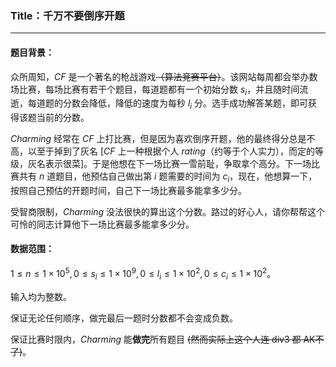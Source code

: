 ### Title：千万不要倒序开题

-----

#### 题目背景：

众所周知，$CF$ 是一个著名的枪战游戏~~（算法竞赛平台）~~。该网站每周都会举办数场比赛，每场比赛有若干个题目，每道题都有一个初始分数 $s_i$，并且随时间流逝，每道题的分数会降低，降低的速度为每秒 $l_i$ 分。选手成功解答某题，即可获得该题当前的分数。

$Charming$ 经常在 $CF$ 上打比赛，但是因为喜欢倒序开题，他的最终得分总是不高，以至于掉到了灰名 [$CF$ 上一种根据个人 $rating$（约等于个人实力），而定的等级，灰名表示很菜]。于是他想在下一场比赛一雪前耻，争取拿个高分。下一场比赛共有 $n$ 道题目，他预估自己做出第 $i$ 题需要的时间为 $c_i$，现在，他想算一下，按照自己预估的开题时间，自己下一场比赛最多能拿多少分。

受智商限制，$Charming$ 没法很快的算出这个分数。路过的好心人，请你帮帮这个可怜的同志计算他下一场比赛最多能拿多少分。

#### 数据范围：

$1 \leq n \leq 1 \times 10 ^ 5,0 \leq s_i \leq 1\times 10^9, 0 \leq l_i \leq 1\times 10^2, 0 \leq  c_i \leq 1 \times 10^2$。

输入均为整数。

保证无论任何顺序，做完最后一题时分数都不会变成负数。

保证比赛时限内，$Charming$ 能**做完**所有题目 ~~(然而实际上这个人连 div3 都 AK不了)~~。